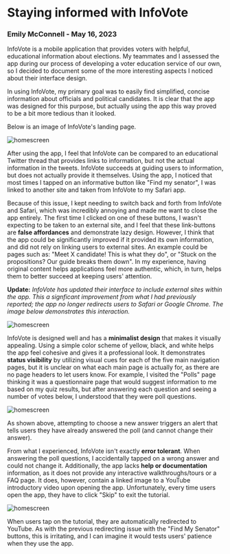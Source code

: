 # Staying informed with InfoVote

### Emily McConnell - May 16, 2023 ###
 

InfoVote is a mobile application that provides voters with helpful, educational information about elections. My teammates and I assessed the app during our process of developing a voter education service of our own, so I decided to document some of the more interesting aspects I noticed about their interface design. 

In using InfoVote, my primary goal was to easily find simplified, concise information about officials and political candidates. It is clear that the app was designed for this purpose, but actually using the app this way proved to be a bit more tedious than it looked.

Below is an image of InfoVote's landing page.

![homescreen](https://github.com/UsabilityEngineering/ux-portfolio-egmcconnell/assets/123515641/9d5bc9d2-9295-48d9-b25d-1b977d83a39b)

After using the app, I feel that InfoVote can be compared to an educational Twitter thread that provides links to information, but not the actual information in the tweets. InfoVote succeeds at guiding users to information, but does not actually provide it themselves. Using the app, I noticed that most times I tapped on an informative button like "Find my senator", I was linked to another site and taken from InfoVote to my Safari app. 

Because of this issue, I kept needing to switch back and forth from InfoVote and Safari, which was incredibly annoying and made me want to close the app entirely. The first time I clicked on one of these buttons, I wasn't expecting to be taken to an external site, and I feel that these link-buttons are **false affordances** and demonstrate lazy design. However, I think that the app could be significantly improved if it provided its own information, and did not rely on linking users to external sites. An example could be pages such as: "Meet X candidate! This is what they do", or "Stuck on the propositions? Our guide breaks them down". In my experience, having original content helps applications feel more authentic, which, in turn, helps them to better succeed at keeping users' attention.

**Update:** *InfoVote has updated their interface to include external sites within the app. This a signficant improvement from what I had previously reported; the app no longer redirects users to Safari or Google Chrome. The image below demonstrates this interaction.*

![homescreen](https://github.com/UsabilityEngineering/ux-portfolio-egmcconnell/assets/123515641/60af0cef-8b97-452f-98a0-908b1850948f)


InfoVote is designed well and has a **minimalist design** that makes it visually appealing. Using a simple color scheme of yellow, black, and white helps the app feel cohesive and gives it a professional look. It demonstrates **status visibility** by utilizing visual cues for each of the five main navigation pages, but it is unclear on what each main page is actually for, as there are no page headers to let users know. For example, I visited the "Polls" page thinking it was a questionnaire page that would suggest information to me based on my quiz results, but after answering each question and seeing a number of votes below, I understood that they were poll questions. 

![homescreen](https://github.com/UsabilityEngineering/ux-portfolio-egmcconnell/assets/123515641/90a38c3f-401c-4f0a-a5cd-baab8bf9ceb7)

As shown above, attempting to choose a new answer triggers an alert that tells users they have already answered the poll (and cannot change their answer).

From what I experienced, InfoVote isn't exactly **error tolerant**. When answering the poll questions, I accidentally tapped on a wrong answer and could not change it. Additionally, the app lacks **help or documentation** information, as it does not provide any interactive walkthroughs/tours or a FAQ page. It does, however, contain a linked image to a YouTube introductory video upon opening the app. Unfortunately, every time users open the app, they have to click "Skip" to exit the tutorial.

![homescreen](https://github.com/UsabilityEngineering/ux-portfolio-egmcconnell/assets/123515641/592fcda2-71d5-410e-aede-681cb38ab5cc)

When users tap on the tutorial, they are automatically redirected to YouTube. As with the previous redirecting issue with the "Find My Senator" buttons, this is irritating, and I can imagine it would tests users' patience when they use the app.


